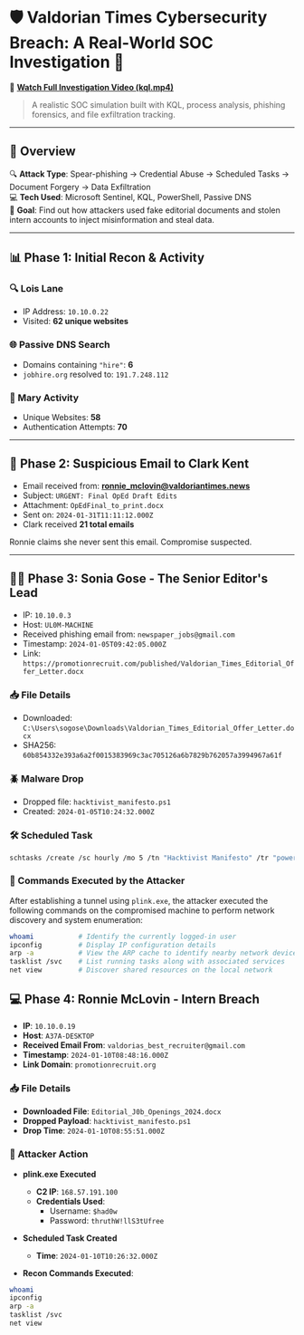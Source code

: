 # 🛡️ Valdorian Times Cybersecurity Breach: A Real-World SOC Investigation 🧠

🎥 **[Watch Full Investigation Video (kql.mp4)](kql.mp4)**  
> A realistic SOC simulation built with KQL, process analysis, phishing forensics, and file exfiltration tracking.

---

## 🚀 Overview

🔍 **Attack Type**: Spear-phishing → Credential Abuse → Scheduled Tasks → Document Forgery → Data Exfiltration  
💻 **Tech Used**: Microsoft Sentinel, KQL, PowerShell, Passive DNS  
🎯 **Goal**: Find out how attackers used fake editorial documents and stolen intern accounts to inject misinformation and steal data.

---

## 📊 Phase 1: Initial Recon & Activity

### 🔍 Lois Lane
- IP Address: `10.10.0.22`
- Visited: **62 unique websites**

### 🌐 Passive DNS Search
- Domains containing `"hire"`: **6**
- `jobhire.org` resolved to: `191.7.248.112`

### 🧑 Mary Activity
- Unique Websites: **58**
- Authentication Attempts: **70**

---

## 📩 Phase 2: Suspicious Email to Clark Kent

- Email received from: **ronnie_mclovin@valdoriantimes.news**
- Subject: `URGENT: Final OpEd Draft Edits`
- Attachment: `OpEdFinal_to_print.docx`
- Sent on: `2024-01-31T11:11:12.000Z`
- Clark received **21 total emails**

Ronnie claims she never sent this email. Compromise suspected.

---

## 🕵️‍♀️ Phase 3: Sonia Gose - The Senior Editor's Lead

- IP: `10.10.0.3`
- Host: `UL0M-MACHINE`
- Received phishing email from: `newspaper_jobs@gmail.com`
- Timestamp: `2024-01-05T09:42:05.000Z`
- Link: `https://promotionrecruit.com/published/Valdorian_Times_Editorial_Offer_Letter.docx`

### 📥 File Details
- Downloaded: `C:\Users\sogose\Downloads\Valdorian_Times_Editorial_Offer_Letter.docx`
- SHA256: `60b854332e393a6a2f0015383969c3ac705126a6b7829b762057a3994967a61f`

### 🪲 Malware Drop
- Dropped file: `hacktivist_manifesto.ps1`
- Created: `2024-01-05T10:24:32.000Z`

### 🛠 Scheduled Task
```bash
schtasks /create /sc hourly /mo 5 /tn "Hacktivist Manifesto" /tr "powershell.exe -ExecutionPolicy Bypass -File C:\ProgramData\hacktivist_manifesto.ps1"
```
### 🧪 Commands Executed by the Attacker

After establishing a tunnel using `plink.exe`, the attacker executed the following commands on the compromised machine to perform network discovery and system enumeration:

```bash
whoami           # Identify the currently logged-in user
ipconfig         # Display IP configuration details
arp -a           # View the ARP cache to identify nearby network devices
tasklist /svc    # List running tasks along with associated services
net view         # Discover shared resources on the local network
```
## 💻 Phase 4: Ronnie McLovin - Intern Breach

- **IP**: `10.10.0.19`  
- **Host**: `A37A-DESKTOP`  
- **Received Email From**: `valdorias_best_recruiter@gmail.com`  
- **Timestamp**: `2024-01-10T08:48:16.000Z`  
- **Link Domain**: `promotionrecruit.org`

### 📥 File Details

- **Downloaded File**: `Editorial_J0b_Openings_2024.docx`
- **Dropped Payload**: `hacktivist_manifesto.ps1`  
- **Drop Time**: `2024-01-10T08:55:51.000Z`

### 🧠 Attacker Action

- **plink.exe Executed**  
  - **C2 IP**: `168.57.191.100`  
  - **Credentials Used**:  
    - Username: `$had0w`  
    - Password: `thruthW!llS3tUfree`

- **Scheduled Task Created**  
  - **Time**: `2024-01-10T10:26:32.000Z`  

- **Recon Commands Executed**:
```bash
whoami
ipconfig
arp -a
tasklist /svc
net view
